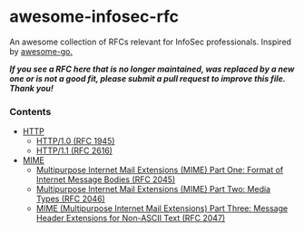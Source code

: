 # awesome-infosec-rfc
An awesome collection of RFCs relevant for InfoSec professionals. Inspired by [awesome-go.](https://github.com/avelino/awesome-go)

_**If you see a RFC here that is no longer maintained, was replaced by a new one or is not a good fit, please submit a pull request to improve this file. Thank you!**_

### **Contents**

* [HTTP](https://en.wikipedia.org/wiki/Hypertext_Transfer_Protocol)
  * [HTTP/1.0 (RFC 1945)](https://tools.ietf.org/html/rfc1945)
  * [HTTP/1.1 (RFC 2616)](https://tools.ietf.org/html/rfc2616)
* [MIME](https://en.wikipedia.org/wiki/MIME)
  * [Multipurpose Internet Mail Extensions (MIME) Part One: Format of Internet Message Bodies (RFC 2045)](https://tools.ietf.org/html/rfc2045)
  * [Multipurpose Internet Mail Extensions (MIME) Part Two: Media Types (RFC 2046)](https://tools.ietf.org/html/rfc2046)
  * [MIME (Multipurpose Internet Mail Extensions) Part Three: Message Header Extensions for Non-ASCII Text (RFC 2047)](https://tools.ietf.org/html/rfc2047)
